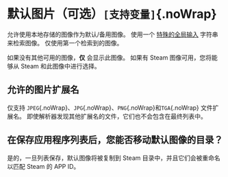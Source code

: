 # 默认图片（可选）`[支持变量]`{.noWrap}

允许使用本地存储的图像作为默认/备用图像。 使用一个 [特殊的全局输入](#special-glob-input) 字符串来检索图像。 仅使用第一个检索到的图像。

如果没有其他可用的图像，**仅** 会显示此图像。 如果有 Steam 图像可用，您将能够从 Steam 和此图像中进行选择。

## 允许的图片扩展名

仅支持 `JPEG`{.noWrap}、`JPG`{.noWrap}、`PNG`{.noWrap}和`TGA`{.noWrap} 文件扩展名。 即使解析器发现其他扩展名的文件，它们也不会包含在最终列表中。

## 在保存应用程序列表后，您能否移动默认图像的目录？

是的，一旦列表保存，默认图像将被复制到 Steam 目录中，并且它们会被重命名以匹配 Steam 的 APP ID。
